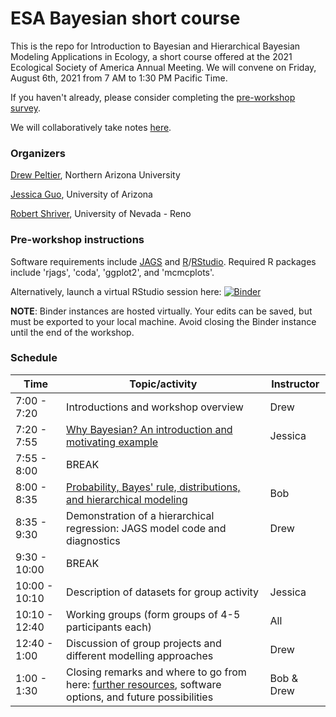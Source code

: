 # ESA Bayesian short course
This is the repo for Introduction to Bayesian and Hierarchical Bayesian Modeling Applications in Ecology, a short course offered at the 2021 Ecological Society of America Annual Meeting. We will convene on Friday, August 6th, 2021 from 7 AM to 1:30 PM Pacific Time. 

If you haven't already, please consider completing the [pre-workshop survey](https://docs.google.com/forms/d/1TjvG_zAhbwoAcc1rD4YCDBpPzXKe-fGpVugXAuAxzB4/edit). 

We will collaboratively take notes [here](https://hackmd.io/4JyUE4X0QKyD8rlt9Oim5g?both). 

### Organizers
[Drew Peltier](mailto:dmp334@nau.edu), Northern Arizona University

[Jessica Guo](mailto:jessicaguo@email.arizona.edu), University of Arizona

[Robert Shriver](mailto:rshriver@unr.edu), University of Nevada - Reno

### Pre-workshop instructions
Software requirements include [JAGS](https://sourceforge.net/projects/mcmc-jags/) and [R](https://www.r-project.org)/[RStudio](https://www.rstudio.com/products/rstudio/download/). Required R packages include 'rjags', 'coda', 'ggplot2', and 'mcmcplots'. 

Alternatively, launch a virtual RStudio session here:
[![Binder](https://mybinder.org/badge_logo.svg)](https://mybinder.org/v2/gh/jessicaguo/ESA-Bayesian-short-course.git/main?urlpath=rstudio)

**NOTE**: Binder instances are hosted virtually. Your edits can be saved, but must be exported to your local machine. Avoid closing the Binder instance until the end of the workshop. 

### Schedule
| Time  | Topic/activity   |  Instructor	 |
|---|---| ---|
| 7:00 - 7:20  | Introductions and workshop overview  | Drew |
| 7:20 - 7:55 | [Why Bayesian? An introduction and motivating example](https://docs.google.com/presentation/d/1xd1tajEZvIRrNZRlAdJ2UbikjKXJmL-BQE65OAdqk5o/edit?usp=sharing) | Jessica | 
| 7:55 - 8:00  | BREAK  | |
| 8:00 - 8:35  | [Probability, Bayes' rule, distributions, and hierarchical modeling](https://drive.google.com/file/d/1Gi07gSPtSk-npe7udICHvKskwZ2Olzzb/view?usp=sharing) | Bob |
| 8:35 - 9:30 | Demonstration of a hierarchical regression: JAGS model code and diagnostics  | Drew |
| 9:30 - 10:00  | BREAK  |  |
| 10:00 - 10:10  | Description of datasets for group activity | Jessica |
| 10:10 - 12:40 | Working groups (form groups of 4-5 participants each)  | All |
| 12:40 - 1:00  | Discussion of group projects and different modelling approaches  | Drew |
| 1:00 - 1:30  | Closing remarks and where to go from here: [further resources](https://docs.google.com/document/d/1_4Nox5Xaz_5vyRfzW7hhzAdEtOmyu1D0xf8__wVXsug/edit?usp=sharing), software options, and future possibilities  | Bob & Drew |

